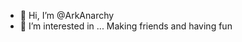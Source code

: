 - 👋 Hi, I’m @ArkAnarchy
- 👀 I’m interested in ... Making friends and having fun


<!---
ArkAnarchy/ArkAnarchy is a ✨ special ✨ repository because its `README.md` (this file) appears on your GitHub profile.
You can click the Preview link to take a look at your changes.
--->
